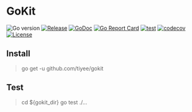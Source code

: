 # GoKit

![Go version](https://img.shields.io/github/go-mod/go-version/tiyee/gokit?style=flat-square)
[![Release](https://img.shields.io/badge/release-2.3.2-green.svg)](https://github.com/tiyee/gokit/releases)
[![GoDoc](https://godoc.org/github.com/tiyee/gokit?status.svg)](https://pkg.go.dev/github.com/tiyee/gokit)
[![Go Report Card](https://goreportcard.com/badge/github.com/tiyee/gokit)](https://goreportcard.com/report/github.com/tiyee/gokit)
[![test](https://github.com/tiyee/gokit/actions/workflows/codecov.yml/badge.svg?event=release)](https://github.com/tiyee/gokit/actions/workflows/codecov.yml)
[![codecov](https://codecov.io/github/tiyee/gokit/graph/badge.svg?token=9HT6SVFKJH)](https://codecov.io/github/tiyee/gokit)
[![License](https://img.shields.io/badge/license-MIT-blue.svg)](https://github.com/tiyee/gokit/blob/main/LICENSE)

## Install

> go get -u github.com/tiyee/gokit

## Test
> cd ${gokit_dir}
>  go test ./...

